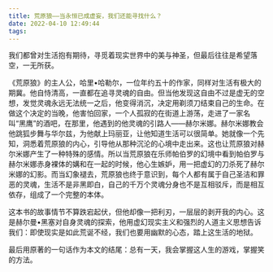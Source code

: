 ```yaml
---
title: 荒原狼——当永恒已成虚妄，我们还能寻找什么？
date: 2022-04-10 12:49:44
tags:
---
```


我们都曾对生活抱有期待，寻觅着现实世界中的美与神圣，但最后往往是希望落空，一无所获。
<!--More-->

《荒原狼》的主人公，哈里•哈勒尔，一位年约五十的作家，同样对生活有极大的期冀。他自恃清高，一直都在追寻灵魂的自由。但当他发现这自由不过是虚无的空想，发觉灵魂永远无法统一之后，他变得消沉，决定用剃须刀结束自己的生命。在做这个决定的当晚，他害怕回家，一个人孤寂的在街道上游荡，走进了一家名叫“黑鹰”的酒吧，在那里，他遇到的他灵魂的引路人——赫尔米娜。赫尔米娜教会他跳狐步舞与华尔兹，为他献上玛丽亚，让他知道生活可以很简单。她就像一个先知，洞悉着荒原狼的内心，引导他从那种沉沦的心境中走出来。这也让荒原狼对赫尔米娜产生了一种特殊的感情。所以当荒原狼在乐师帕伯罗的幻境中看到帕伯罗与赫尔米娜赤身裸体的媾和在一起的时候，他心生嫉妒，用一把虚幻的刀杀死了赫尔米娜的幻影。而当幻象褪去，荒原狼也终于意识到，每个人都有属于自己圣洁和罪恶的灵魂，生活不是非黑即白，自己的千万个灵魂分身也不是互相驳斥，而是相互依存，组成了一个完整的本体。

这本书的故事情节不算跌宕起伏，但他却像一把利刃，一层层的剥开我的内心。这是赫尔曼•黑塞对自身灵魂的探索，他用虚幻现实主义和强烈的人道主义思想告诉我们：即使现实是如此荒诞不经，我们也要用幽默的心态，踏上这生活的地狱。

最后用原著的一句话作为本文的结尾：总有一天，我会掌握这人生的游戏，掌握笑的方法。
